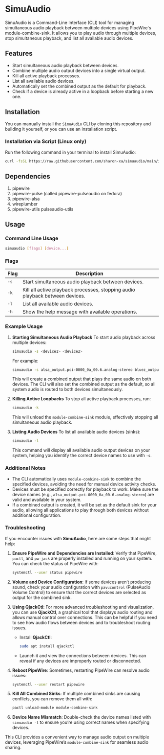 # SimuAudio

SimuAudio is a Command-Line Interface (CLI) tool for managing simultaneous audio playback between multiple devices using PipeWire's module-combine-sink. It allows you to play audio through multiple devices, stop simultaneous playback, and list all available audio devices.

## Features

- Start simultaneous audio playback between devices.
- Combine multiple audio output devices into a single virtual output.
- Kill all active playback processes.
- List all available audio devices.
- Automatically set the combined output as the default for playback.
- Check if a device is already active in a loopback before starting a new one.

## Installation

You can manually install the `SimuAudio` CLI by cloning this repository and building it yourself, or you can use an installation script.

### Installation via Script (Linux only)

Run the following command in your terminal to install SimuAudio:

```bash
curl -fsSL https://raw.githubusercontent.com/sharon-xa/simuaudio/main/install.sh | sudo bash
```

## Dependencies
1. pipewire
2. pipewire-pulse (called pipewire-pulseaudio on fedora)
3. pipewire-alsa
4. wireplumber
5. pipewire-utils pulseaudio-utils


## Usage

### Command Line Usage

```bash
simuaudio [flags] [device...]
```

### Flags

| Flag        | Description                                                         |
|-------------|---------------------------------------------------------------------|
| `-s`        | Start simultaneous audio playback between devices.                  |
| `-k`        | Kill all active playback processes, stopping audio playback between devices. |
| `-l`        | List all available audio devices.                                   |
| `-h`        | Show the help message with available operations.                    |

### Example Usage

1. **Starting Simultaneous Audio Playback**
   To start audio playback across multiple devices:
   
   ```bash
   simuaudio -s <device1> <device2>
   ```
   
   For example:
   
   ```bash
   simuaudio -s alsa_output.pci-0000_0a_00.6.analog-stereo bluez_output.D8_37_3B_09_3D_C0.1
   ```
   
   This will create a combined output that plays the same audio on both devices. The CLI will also set the combined output as the default, so all system audio is routed to both devices simultaneously.

2. **Killing Active Loopbacks**
   To stop all active playback processes, run:
   
   ```bash
   simuaudio -k
   ```
   
   This will unload the `module-combine-sink` module, effectively stopping all simultaneous audio playback.

3. **Listing Audio Devices**
   To list all available audio devices (sinks):
   
   ```bash
   simuaudio -l
   ```
   
   This command will display all available audio output devices on your system, helping you identify the correct device names to use with `-s`.

### Additional Notes

- The CLI automatically uses `module-combine-sink` to combine the specified devices, avoiding the need for manual device activity checks.
- Devices must be specified correctly for playback to work. Make sure the device names (e.g., `alsa_output.pci-0000_0a_00.6.analog-stereo`) are valid and available in your system.
- If a combined output is created, it will be set as the default sink for your audio, allowing all applications to play through both devices without additional configuration.
  
### Troubleshooting

If you encounter issues with **SimuAudio**, here are some steps that might help:

1. **Ensure PipeWire and Dependencies are Installed**: Verify that PipeWire, `pactl`, and `pw-jack` are properly installed and running on your system. You can check the status of PipeWire with:
   ```bash
   systemctl --user status pipewire
   ```

2. **Volume and Device Configuration**: If some devices aren’t producing sound, check your audio configuration with `pavucontrol` (PulseAudio Volume Control) to ensure that the correct devices are selected as output for the combined sink. 

3. **Using QjackCtl**: For more advanced troubleshooting and visualization, you can use **QjackCtl**, a graphical tool that displays audio routing and allows manual control over connections. This can be helpful if you need to see how audio flows between devices and to troubleshoot routing issues.

   - Install **QjackCtl**:
     ```bash
     sudo apt install qjackctl
     ```
   - Launch it and view the connections between devices. This can reveal if any devices are improperly routed or disconnected.

4. **Reboot PipeWire**: Sometimes, restarting PipeWire can resolve audio issues:
   ```bash
   systemctl --user restart pipewire
   ```

5. **Kill All Combined Sinks**: If multiple combined sinks are causing conflicts, you can remove them all with:
   ```bash
   pactl unload-module module-combine-sink
   ```

6. **Device Name Mismatch**: Double-check the device names listed with `simuaudio -l` to ensure you’re using correct names when specifying devices.

  
This CLI provides a convenient way to manage audio output on multiple devices, leveraging PipeWire’s `module-combine-sink` for seamless audio sharing.


